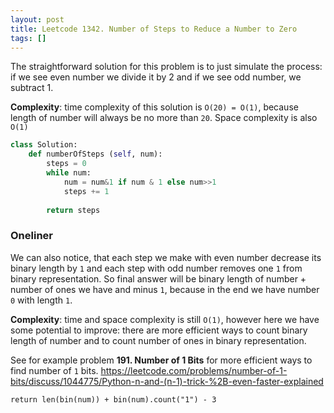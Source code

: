 ```yaml
---
layout: post
title: Leetcode 1342. Number of Steps to Reduce a Number to Zero
tags: []
---
```


The straightforward solution for this problem is to just simulate the process: if we see even number we divide it by 2 and if we see odd number, we subtract 1.

**Complexity**: time complexity of this solution is `O(20) = O(1)`, because length of number will always be no more than `20`. Space complexity is also `O(1)`

```python
class Solution:
    def numberOfSteps (self, num):
        steps = 0
        while num:
            num = num&1 if num & 1 else num>>1
            steps += 1
            
        return steps
```

### Oneliner

We can also notice, that each step we make with even number decrease its binary length by `1` and each step with odd number removes one `1` from binary representation. So final answer will be binary length of number + number of ones we have and minus `1`, because in the end we have number `0` with length `1`.

**Complexity**: time and space complexity is still `O(1)`, however here we have some potential to improve: there are more efficient ways to count binary length of number and to count number of ones in binary representation.

See for example problem **191. Number of 1 Bits** for more efficient ways to find number of `1` bits.
https://leetcode.com/problems/number-of-1-bits/discuss/1044775/Python-n-and-(n-1)-trick-%2B-even-faster-explained

```
return len(bin(num)) + bin(num).count("1") - 3
```

